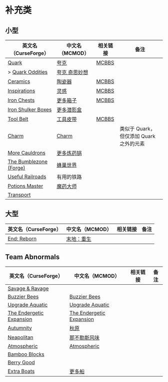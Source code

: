 # 补充类

## 小型

| 英文名（CurseForge）                                                                        | 中文名（MCMOD）                                       | 相关链接                                              | 备注                                    |
| ------------------------------------------------------------------------------------------- | ----------------------------------------------------- | ----------------------------------------------------- | --------------------------------------- |
| [Quark](https://www.curseforge.com/minecraft/mc-mods/quark)                                 | [夸克](https://www.mcmod.cn/class/527.html)           | [MCBBS](https://www.mcbbs.net/thread-648145-1-1.html) |                                         |
| > [Quark Oddities](https://www.curseforge.com/minecraft/mc-mods/quark-oddities)             | [夸克 奇思妙想](https://www.mcmod.cn/class/1823.html) |                                                       |                                         |
| [Ceramics](https://www.curseforge.com/minecraft/mc-mods/ceramics)                           | [陶瓷器](https://www.mcmod.cn/class/1427.html)        | [MCBBS](https://www.mcbbs.net/thread-686501-1-1.html) |                                         |
| [Inspirations](https://www.curseforge.com/minecraft/mc-mods/inspirations)                   | [灵感](https://www.mcmod.cn/class/1122.html)          | [MCBBS](https://www.mcbbs.net/thread-940567-1-1.html) |                                         |
| [Iron Chests](https://www.curseforge.com/minecraft/mc-mods/iron-chests)                     | [更多箱子](https://www.mcmod.cn/class/20.html)        | [MCBBS](https://www.mcbbs.net/thread-372723-1-1.html) |                                         |
| [Iron Shulker Boxes](https://www.curseforge.com/minecraft/mc-mods/iron-shulker-boxes)       | [更多潜影盒](https://www.mcmod.cn/class/1974.html)    |                                                       |                                         |
| [Tool Belt](https://www.curseforge.com/minecraft/mc-mods/tool-belt)                         | [工具皮带](https://www.mcmod.cn/class/2649.html)      | [MCBBS](https://www.mcbbs.net/thread-677629-1-1.html) |                                         |
| [Charm](https://www.curseforge.com/minecraft/mc-mods/charm)                                 | [Charm](https://www.mcmod.cn/class/2069.html)         |                                                       | 类似于 Quark，但仅添加 Quark 之外的元素 |
| [More Cauldrons](https://www.curseforge.com/minecraft/mc-mods/more-cauldrons)               | [更多炼药锅](https://www.mcmod.cn/class/2223.html)    |                                                       |                                         |
| [The Bumblezone (Forge)](https://www.curseforge.com/minecraft/mc-mods/the-bumblezone-forge) | [蜂巢世界](https://www.mcmod.cn/class/2489.html)      |                                                       |                                         |
| [Useful Railroads](https://www.curseforge.com/minecraft/mc-mods/useful-railroads)           | 有用的铁路                                            |                                                       |                                         |
| [Potions Master](https://www.curseforge.com/minecraft/mc-mods/potionsmaster)                | [魔药大师](https://www.mcmod.cn/class/3137.html)      |                                                       |                                         |
| [Transport](https://www.curseforge.com/minecraft/mc-mods/transport)                         |                                                       |                                                       |                                         |

## 大型

| 英文名（CurseForge）                                                   | 中文名（MCMOD）                                    | 相关链接 | 备注 |
| ---------------------------------------------------------------------- | -------------------------------------------------- | -------- | ---- |
| [End: Reborn](https://www.curseforge.com/minecraft/mc-mods/end-reborn) | [末地：重生](https://www.mcmod.cn/class/2240.html) |          |      |

## Team Abnormals

| 英文名（CurseForge）                                                                | 中文名（MCMOD）                                                  | 相关链接 | 备注 |
| ----------------------------------------------------------------------------------- | ---------------------------------------------------------------- | -------- | ---- |
| [Savage & Ravage](https://www.curseforge.com/minecraft/mc-mods/savage-and-ravage)   |                                                                  |          |      |
| [Buzzier Bees](https://www.curseforge.com/minecraft/mc-mods/buzzier-bees)           | [Buzzier Bees](https://www.mcmod.cn/class/2326.html)             |          |      |
| [Upgrade Aquatic](https://www.curseforge.com/minecraft/mc-mods/upgrade-aquatic)     | [Upgrade Aquatic](https://www.mcmod.cn/class/2916.html)          |          |      |
| [The Endergetic Expansion](https://www.curseforge.com/minecraft/mc-mods/endergetic) | [The Endergetic Expansion](https://www.mcmod.cn/class/2470.html) |          |      |
| [Autumnity](https://www.curseforge.com/minecraft/mc-mods/autumnity)                 | [秋原](https://www.mcmod.cn/class/2412.html)                     |          |      |
| [Neapolitan](https://www.curseforge.com/minecraft/mc-mods/neapolitan)               | [那不勒斯风味](https://www.mcmod.cn/class/3212.html)             |          |      |
| [Atmospheric](https://www.curseforge.com/minecraft/mc-mods/atmospheric)             | [Atmospheric](https://www.mcmod.cn/class/3208.html)              |          |      |
| [Bamboo Blocks](https://www.curseforge.com/minecraft/mc-mods/bamboo-blocks)         |                                                                  |          |      |
| [Berry Good](https://www.curseforge.com/minecraft/mc-mods/berry-good)               |                                                                  |          |      |
| [Extra Boats](https://www.curseforge.com/minecraft/mc-mods/extra-boats)             | [更多船](https://www.mcmod.cn/class/3222.html)                   |          |      |
